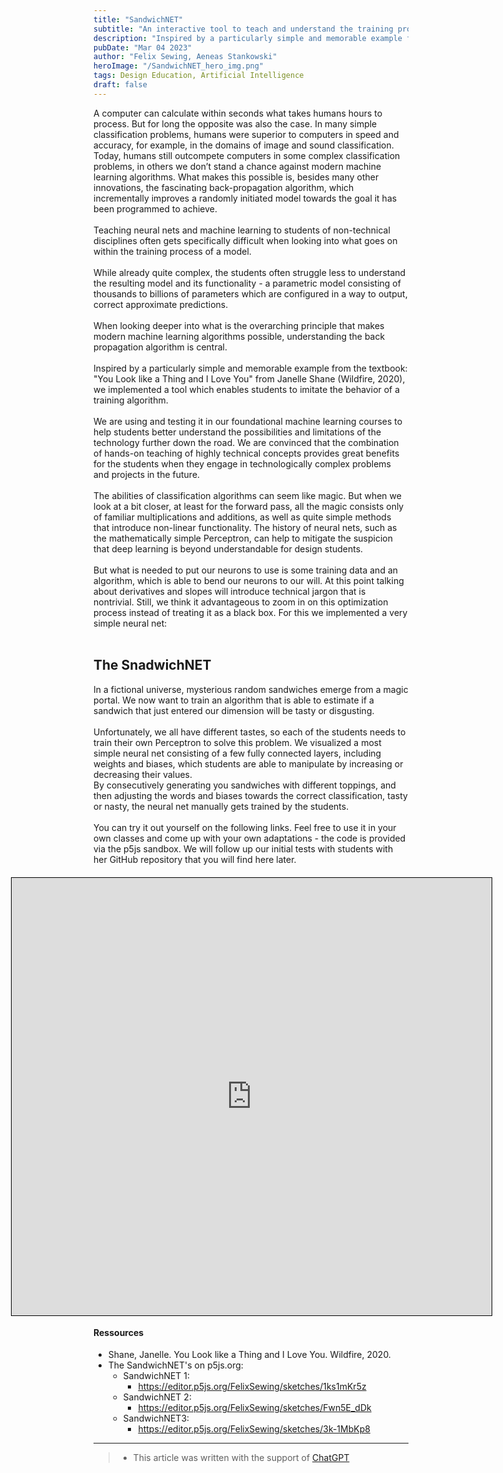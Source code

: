 ```yaml
---
title: "SandwichNET"
subtitle: "An interactive tool to teach and understand the training process of neural networks."
description: "Inspired by a particularly simple and memorable example from the textbook: 'You Look like a Thing and I Love You' from Janelle Shane (Wildfire, 2020), we implemented a tool which enables students to imitate the behavior of a training algorithm."
pubDate: "Mar 04 2023"
author: "Felix Sewing, Aeneas Stankowski"
heroImage: "/SandwichNET_hero_img.png"
tags: Design Education, Artificial Intelligence
draft: false
---
```

A computer can calculate within seconds what takes humans hours to process. But for long the opposite was also the case. In many simple classification problems, humans were superior to computers in speed and accuracy, for example, in the domains of image and sound classification. Today, humans still outcompete computers in some complex classification problems, in others we don’t stand a chance against modern machine learning algorithms. What makes this possible is, besides many other innovations, the fascinating back-propagation algorithm, which incrementally improves a randomly initiated model towards the goal it has been programmed to achieve.
<br/>
<br/>
Teaching neural nets and machine learning to students of non-technical disciplines often gets specifically difficult when looking into what goes on within the training process of a model.
<br/>
<br/>
While already quite complex, the students often struggle less to understand the resulting model and its functionality - a parametric model consisting of thousands to billions of parameters which are configured in a way to output, correct approximate predictions.
<br/>
<br/>
When looking deeper into what is the overarching principle that makes modern machine learning algorithms possible, understanding the back propagation algorithm is central.
<br/>
<br/>
Inspired by a particularly simple and memorable example from the textbook: "You Look like a Thing and I Love You" from Janelle Shane (Wildfire, 2020), we implemented a tool which enables students to imitate the behavior of a training algorithm.
<br/>
<br/>
We are using and testing it in our foundational machine learning courses to help students better understand the possibilities and limitations of the technology further down the road. We are convinced that the combination of hands-on teaching of highly technical concepts provides great benefits for the students when they engage in technologically complex problems and projects in the future.
<br/>
<br/>
The abilities of classification algorithms can seem like magic. But when we look at a bit closer, at least for the forward pass, all the magic consists only of familiar multiplications and additions, as well as quite simple methods that introduce non-linear functionality. The history of neural nets, such as the mathematically simple Perceptron, can help to mitigate the suspicion that deep learning is beyond understandable for design students.
<br/>
<br/>
But what is needed to put our neurons to use is some training data and an algorithm, which is able to bend our neurons to our will. At this point talking about derivatives and slopes will introduce technical jargon that is nontrivial. Still, we think it advantageous to zoom in on this optimization process instead of treating it as a black box. For this we implemented a very simple neural net:
<br/>
<br/>
## The SnadwichNET
 
In a fictional universe, mysterious random sandwiches emerge from a magic portal. We now want to train an algorithm that is able to estimate if a sandwich that just entered our dimension will be tasty or disgusting.
<br/>
<br/>
Unfortunately, we all have different tastes, so each of the students needs to train their own Perceptron to solve this problem. We visualized a most simple neural net consisting of a few fully connected layers, including weights and biases, which students are able to manipulate by increasing or decreasing their values.
<br/>
By consecutively generating you sandwiches with different toppings, and then adjusting the words and biases towards the correct classification, tasty or nasty, the neural net manually gets trained by the students.
<br/>
<br/>
You can try it out yourself on the following links. Feel free to use it in your own classes and come up with your own adaptations - the code is provided via the p5js sandbox. We will follow up our initial tests with students with her GitHub repository that you will find here later.

<div style="display: block; height: 700px; margin: 20px 0px 20px 0px; z-index: -100;!important">
    <iframe style="display: block; z-index: -100; position: absolute; width: 80vw; height: 700px; left: 10vw; border: 1px solid black" src="https://editor.p5js.org/FelixSewing/full/Fwn5E_dDk"></iframe>
</div> 

#### Ressources 

- Shane, Janelle. You Look like a Thing and I Love You. Wildfire, 2020. 
- The SandwichNET's on p5js.org:
    - SandwichNET 1:
        - https://editor.p5js.org/FelixSewing/sketches/1ks1mKr5z
    - SandwichNET 2:
        - https://editor.p5js.org/FelixSewing/sketches/Fwn5E_dDk
    - SandwichNET3:
        - https://editor.p5js.org/FelixSewing/sketches/3k-1MbKp8

---

> - This article was written with the support of [ChatGPT](https://chat.openai.com/)
